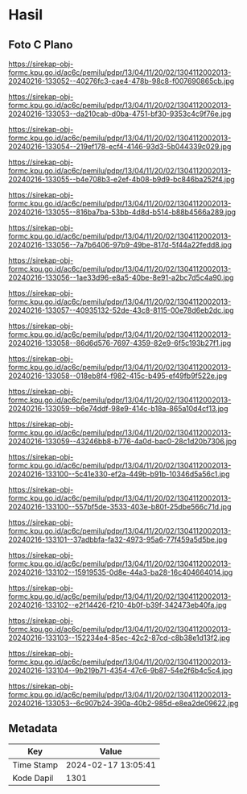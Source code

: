 # Hasil

## Foto C Plano

https://sirekap-obj-formc.kpu.go.id/ac6c/pemilu/pdpr/13/04/11/20/02/1304112002013-20240216-133052--40276fc3-cae4-478b-98c8-f007690865cb.jpg

https://sirekap-obj-formc.kpu.go.id/ac6c/pemilu/pdpr/13/04/11/20/02/1304112002013-20240216-133053--da210cab-d0ba-4751-bf30-9353c4c9f76e.jpg

https://sirekap-obj-formc.kpu.go.id/ac6c/pemilu/pdpr/13/04/11/20/02/1304112002013-20240216-133054--219ef178-ecf4-4146-93d3-5b044339c029.jpg

https://sirekap-obj-formc.kpu.go.id/ac6c/pemilu/pdpr/13/04/11/20/02/1304112002013-20240216-133055--b4e708b3-e2ef-4b08-b9d9-bc846ba252f4.jpg

https://sirekap-obj-formc.kpu.go.id/ac6c/pemilu/pdpr/13/04/11/20/02/1304112002013-20240216-133055--816ba7ba-53bb-4d8d-b514-b88b4566a289.jpg

https://sirekap-obj-formc.kpu.go.id/ac6c/pemilu/pdpr/13/04/11/20/02/1304112002013-20240216-133056--7a7b6406-97b9-49be-817d-5f44a22fedd8.jpg

https://sirekap-obj-formc.kpu.go.id/ac6c/pemilu/pdpr/13/04/11/20/02/1304112002013-20240216-133056--1ae33d96-e8a5-40be-8e91-a2bc7d5c4a90.jpg

https://sirekap-obj-formc.kpu.go.id/ac6c/pemilu/pdpr/13/04/11/20/02/1304112002013-20240216-133057--40935132-52de-43c8-8115-00e78d6eb2dc.jpg

https://sirekap-obj-formc.kpu.go.id/ac6c/pemilu/pdpr/13/04/11/20/02/1304112002013-20240216-133058--86d6d576-7697-4359-82e9-6f5c193b27f1.jpg

https://sirekap-obj-formc.kpu.go.id/ac6c/pemilu/pdpr/13/04/11/20/02/1304112002013-20240216-133058--018eb8f4-f982-415c-b495-ef49fb9f522e.jpg

https://sirekap-obj-formc.kpu.go.id/ac6c/pemilu/pdpr/13/04/11/20/02/1304112002013-20240216-133059--b6e74ddf-98e9-414c-b18a-865a10d4cf13.jpg

https://sirekap-obj-formc.kpu.go.id/ac6c/pemilu/pdpr/13/04/11/20/02/1304112002013-20240216-133059--43246bb8-b776-4a0d-bac0-28c1d20b7306.jpg

https://sirekap-obj-formc.kpu.go.id/ac6c/pemilu/pdpr/13/04/11/20/02/1304112002013-20240216-133100--5c41e330-ef2a-449b-b91b-10346d5a56c1.jpg

https://sirekap-obj-formc.kpu.go.id/ac6c/pemilu/pdpr/13/04/11/20/02/1304112002013-20240216-133100--557bf5de-3533-403e-b80f-25dbe566c71d.jpg

https://sirekap-obj-formc.kpu.go.id/ac6c/pemilu/pdpr/13/04/11/20/02/1304112002013-20240216-133101--37adbbfa-fa32-4973-95a6-77f459a5d5be.jpg

https://sirekap-obj-formc.kpu.go.id/ac6c/pemilu/pdpr/13/04/11/20/02/1304112002013-20240216-133102--15919535-0d8e-44a3-ba28-16c404664014.jpg

https://sirekap-obj-formc.kpu.go.id/ac6c/pemilu/pdpr/13/04/11/20/02/1304112002013-20240216-133102--e2f14426-f210-4b0f-b39f-342473eb40fa.jpg

https://sirekap-obj-formc.kpu.go.id/ac6c/pemilu/pdpr/13/04/11/20/02/1304112002013-20240216-133103--152234e4-85ec-42c2-87cd-c8b38e1d13f2.jpg

https://sirekap-obj-formc.kpu.go.id/ac6c/pemilu/pdpr/13/04/11/20/02/1304112002013-20240216-133104--9b219b71-4354-47c6-9b87-54e2f6b4c5c4.jpg

https://sirekap-obj-formc.kpu.go.id/ac6c/pemilu/pdpr/13/04/11/20/02/1304112002013-20240216-133053--6c907b24-390a-40b2-985d-e8ea2de09622.jpg


## Metadata

| Key        | Value               |
| ---------- | ------------------- |
| Time Stamp | 2024-02-17 13:05:41 |
| Kode Dapil | 1301                |



